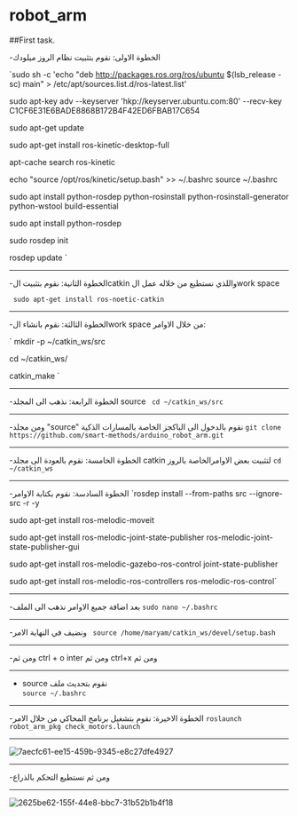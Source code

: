 # robot_arm
##First task.


-الخطوة الاولى: نقوم بتثبيت نظام الروز ميلودك

`sudo sh -c 'echo "deb http://packages.ros.org/ros/ubuntu $(lsb_release -sc) main" > /etc/apt/sources.list.d/ros-latest.list'

sudo apt-key adv --keyserver 'hkp://keyserver.ubuntu.com:80' --recv-key C1CF6E31E6BADE8868B172B4F42ED6FBAB17C654

sudo apt-get update

sudo apt-get install ros-kinetic-desktop-full

apt-cache search ros-kinetic

echo "source /opt/ros/kinetic/setup.bash" >> ~/.bashrc
source ~/.bashrc

sudo apt install python-rosdep python-rosinstall python-rosinstall-generator python-wstool build-essential

sudo apt install python-rosdep

sudo rosdep init

rosdep update `

---

-الخطوة الثانية: نقوم بتثبيت الcatkin واللذي نستطيع من خلاله عمل الwork space  

` sudo apt-get install ros-noetic-catkin`

---

-الخطوة الثالثة: نقوم بانشاء الwork space من خلال الاوامر:

` mkdir -p ~/catkin_ws/src

cd ~/catkin_ws/

catkin_make `

---

-الخطوة الرابعة: نذهب الى المجلد source 
` cd ~/catkin_ws/src`

---

-ومن مجلد "source" نقوم بالدخول الى الباكجز الخاصة بالمسارات الذكية
`git clone https://github.com/smart-methods/arduino_robot_arm.git `

---

-الخطوة الخامسة: نقوم بالعودة الى مجلد catkin لتثبيت بعض الاوامرالخاصة بالروز 
`cd ~/catkin_ws `

---

-الخطوة السادسة: نقوم بكتابة الاوامر 
`rosdep install --from-paths src --ignore-src -r -y

sudo apt-get install ros-melodic-moveit

sudo apt-get install ros-melodic-joint-state-publisher ros-melodic-joint-state-publisher-gui

sudo apt-get install ros-melodic-gazebo-ros-control joint-state-publisher

sudo apt-get install ros-melodic-ros-controllers ros-melodic-ros-control`

---

-بعد اضافة جميع الاوامر نذهب الى الملف 
` sudo nano ~/.bashrc `

---

-ونضيف في النهاية الامر 
` source /home/maryam/catkin_ws/devel/setup.bash`

---

-ومن ثم
ctrl + o
inter ومن ثم
ctrl+x ومن ثم 

---

- source نقوم بتحديث ملف  
`source ~/.bashrc `

---

-الخطوة الاخيرة: نقوم بتشغيل برنامج المحاكي من خلال الامر 
` roslaunch robot_arm_pkg check_motors.launch `

---

![7aecfc61-ee15-459b-9345-e8c27dfe4927](https://user-images.githubusercontent.com/85639068/127724114-b8ccf9f0-5055-4fef-a072-b2b9617e19bc.JPG)

---

-ومن ثم نستطيع التحكم بالذراع

---

![2625be62-155f-44e8-bbc7-31b52b1b4f18](https://user-images.githubusercontent.com/85639068/127724157-f5294589-4299-4800-b6c2-e82ef7c1a73d.JPG)






